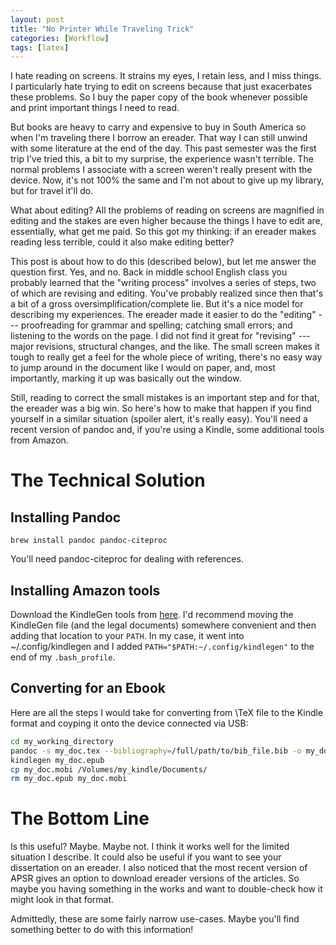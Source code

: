 ```yaml
---
layout: post
title: "No Printer While Traveling Trick"
categories: [Workflow]
tags: [latex]
---
```

I hate reading on screens. It strains my eyes, I retain less, and I miss things. I particularly hate trying to edit on screens because that just exacerbates these problems. So I buy the paper copy of the book whenever possible and print important things I need to read.

But books are heavy to carry and expensive to buy in South America so when I'm traveling there I borrow an ereader. That way I can still unwind with some literature at the end of the day. This past semester was the first trip I've tried this, a bit to my surprise, the experience wasn't terrible. The normal problems I associate with a screen weren't really present with the device. Now, it's not 100% the same and I'm not about to give up my library, but for travel it'll do.

What about editing? All the problems of reading on screens are magnified in editing and the stakes are even higher because the things I have to edit are, essentially, what get me paid. So this got my thinking: if an ereader makes reading less terrible, could it also make editing better?

This post is about how to do this (described below), but let me answer the question first. Yes, and no. Back in middle school English class you probably learned that the "writing process" involves a series of steps, two of which are revising and editing. You've probably realized since then that's a bit of a gross oversimplification/complete lie. But it's a nice model for describing my experiences. The ereader made it easier to do the "editing" --- proofreading for grammar and spelling; catching small errors; and listening to the words on the page. I did not find it great for "revising" --- major revisions, structural changes, and the like. The small screen makes it tough to really get a feel for the whole piece of writing, there's no easy way to jump around in the document like I would on paper, and, most importantly, marking it up was basically out the window.

Still, reading to correct the small mistakes is an important step and for that, the ereader was a big win. So here's how to make that happen if you find yourself in a similar situation (spoiler alert, it's really easy). You'll need a recent version of pandoc and, if you're using a Kindle, some additional tools from Amazon.

# The Technical Solution
## Installing Pandoc
`brew install pandoc pandoc-citeproc`

You'll need pandoc-citeproc for dealing with references.

## Installing Amazon tools
Download the KindleGen tools from [here](https://www.amazon.com/gp/feature.html?docId=1000765211). I'd recommend moving the KindleGen file (and the legal documents) somewhere convenient and then adding that location to your `PATH`. In my case, it went into ~/.config/kindlegen and I added `PATH="$PATH:~/.config/kindlegen"` to the end of my `.bash_profile`.

## Converting for an Ebook
Here are all the steps I would take for converting from \TeX file to the Kindle format and coyping it onto the device connected via USB:

```bash
cd my_working_directory
pandoc -s my_doc.tex --bibliography=/full/path/to/bib_file.bib -o my_doc.epub
kindlegen my_doc.epub
cp my_doc.mobi /Volumes/my_kindle/Documents/
rm my_doc.epub my_doc.mobi
```
# The Bottom Line
Is this useful? Maybe. Maybe not. I think it works well for the limited situation I describe. It could also be useful if you want to see your dissertation on an ereader. I also noticed that the most recent version of APSR gives an option to download ereader versions of the articles. So maybe you having something in the works and want to double-check how it might look in that format.

Admittedly, these are some fairly narrow use-cases. Maybe you'll find something better to do with this information!
